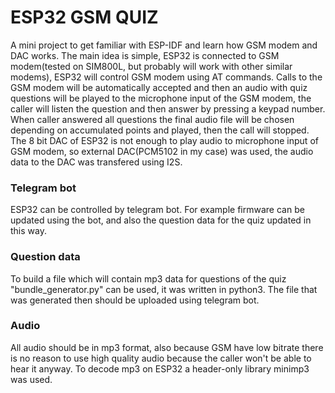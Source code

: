 # ESP32 GSM QUIZ

A mini project to get familiar with ESP-IDF and learn how GSM modem and DAC works. The main idea is simple, ESP32 is connected to GSM modem(tested on SIM800L, but probably will work with other similar modems), ESP32 will control GSM modem using AT commands. Calls to the GSM modem will be automatically accepted and then an audio with quiz questions will be played to the microphone input of the GSM modem, the caller will listen the question and then answer by pressing a keypad number. When caller answered all questions the final audio file will be chosen depending on accumulated points and played, then the call will stopped. The 8 bit DAC of ESP32 is not enough to play audio to microphone input of GSM modem, so external DAC(PCM5102 in my case) was used, the audio data to the DAC was transfered using I2S.

### Telegram bot
ESP32 can be controlled by telegram bot. For example firmware can be updated using the bot, and also the question data for the quiz updated in this way.

### Question data
To build a file which will contain mp3 data for questions of the quiz "bundle_generator.py" can be used, it was written in python3. The file that was generated then should be uploaded using telegram bot. 

### Audio
All audio should be in mp3 format, also because GSM have low bitrate there is no reason to use high quality audio because the caller won't be able to hear it anyway. To decode mp3 on ESP32 a header-only library minimp3 was used. 

